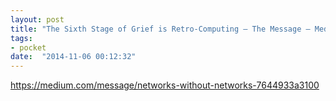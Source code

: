 ```yaml
---
layout: post
title: "The Sixth Stage of Grief is Retro-Computing – The Message – Medium"
tags:
- pocket
date:  "2014-11-06 00:12:32"
---
```


https://medium.com/message/networks-without-networks-7644933a3100

